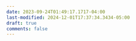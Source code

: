 ```yaml
---
date: 2023-09-24T01:49:17.1717-04:00
last-modified: 2024-12-01T17:37:34.3434-05:00
draft: true
comments: false
---
```

